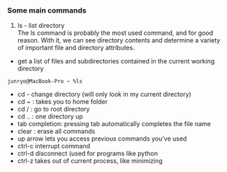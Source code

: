 ### Some main commands
1. ls - list directory  
The ls command is probably the most used command, and for good reason. With it, we can see directory contents and determine a variety of important file and directory attributes.   
  * get a list of files and subdirectories contained in the current working directory  
```
junryo@MacBook-Pro ~ %ls  
```
* cd - change directory (will only look in my current directory)
* cd ~ : takes you to home folder
* cd / : go to root directory
* cd .. : one directory up
* tab completion: pressing tab automatically completes the file name
* clear : erase all commands
* up arrow lets you access previous commands you’ve used
* ctrl-c interrupt command
* ctrl-d disconnect (used for programs like python
* ctrl-z takes out of current process, like minimizing